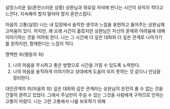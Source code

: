 실망스러운 일(혼란스러운 상황)
상완님과 화요일 저녁에 만나는 시간이 유익이 적다고 느낀다. 지속해야 할지 말아야 할지 혼란스럽다. 

마음의 고통(실망)
나는 내 입장에서 솔직한 생각과 느낌을 표현하고 들어주는 상완님께 고마움이 있다. 하지만, 꽤 오래 시간이 흘렀지만 상완님은 자신의 문제와 어려움에 대해 이야기하는 것을 어려워 한다.
나는 그 시간에 더 깊은 대화와 더 깊은 관계로 나아가기를  원하지만, 함께한다는 느낌이 적다.

명백한 죄(행동의 죄)
1. 나의 마음을 무시하고 좋은 방향으로 시간을 가질 수 있도록 노력한다.
2. 나의 마음을 솔직하게 이야기하고 상대에게 도움이 되지 못하는 것 같으니 만남을 정리한다.

대인관계의 죄(마음의 죄)
깊은 대화와 깊은 관계라는 상완님이 온전히 줄 수 없는 것을 간절히 원하고 있었다. 
그래서 주님만이 주실 수 있는 그것을 사람에게 구하므로 인하는 고통이 따랐다.
나는 그런 고통에서 나를 보호하기 위해 